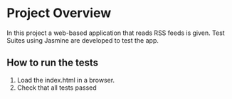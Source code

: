 # Project Overview

In this project a web-based application that reads RSS feeds is given. 
Test Suites using Jasmine are developed to test the app.


## How to run the tests

1. Load the index.html in a browser.
2. Check that all tests passed

